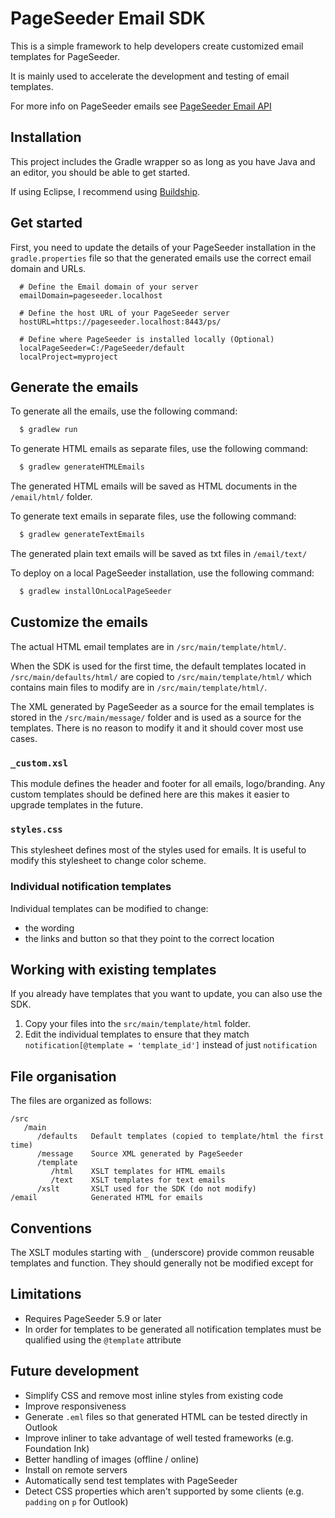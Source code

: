 # PageSeeder Email SDK

This is a simple framework to help developers create customized email templates for PageSeeder.

It is mainly used to accelerate the development and testing of email templates.

For more info on PageSeeder emails see [PageSeeder Email API](https://dev.pageseeder.com/guide/configuration/emails.html)

## Installation

This project includes the Gradle wrapper so as long as you have Java and an editor, 
you should be able to get started.

If using Eclipse, I recommend using [Buildship](http://projects.eclipse.org/projects/tools.buildship).

## Get started

First, you need to update the details of your PageSeeder installation 
in the `gradle.properties` file so that the generated emails use the correct 
email domain and URLs. 

```
  # Define the Email domain of your server
  emailDomain=pageseeder.localhost

  # Define the host URL of your PageSeeder server
  hostURL=https://pageseeder.localhost:8443/ps/

  # Define where PageSeeder is installed locally (Optional)
  localPageSeeder=C:/PageSeeder/default
  localProject=myproject
```

## Generate the emails

To generate all the emails, use the following command:

```sh
  $ gradlew run
```

To generate HTML emails as separate files, use the following command:

```sh
  $ gradlew generateHTMLEmails
```

The generated HTML emails will be saved as HTML documents in the `/email/html/` folder.

To generate text emails in separate files, use the following command:

```sh
  $ gradlew generateTextEmails
```

The generated plain text emails will be saved as txt files in `/email/text/`

To deploy on a local PageSeeder installation, use the following command:

```sh
  $ gradlew installOnLocalPageSeeder
```

## Customize the emails

The actual HTML email templates are in `/src/main/template/html/`.

When the SDK is used for the first time, the default templates located in
`/src/main/defaults/html/` are copied to `/src/main/template/html/`
which contains main files to modify are in `/src/main/template/html/`.

The XML generated by PageSeeder as a source for the email templates is stored in the
`/src/main/message/` folder and is used as a source for the templates. There is no reason 
to modify it and it should cover most use cases.

### `_custom.xsl`

This module defines the header and footer for all emails, logo/branding.
Any custom templates should be defined here are this makes it easier to upgrade templates in the future.

### `styles.css`

This stylesheet defines most of the styles used for emails.
It is useful to modify this stylesheet to change color scheme.

### Individual notification templates

Individual templates can be modified to change:
 - the wording
 - the links and button so that they point to the correct location


## Working with existing templates

If you already have templates that you want to update, you can also use the SDK.

1. Copy your files into the `src/main/template/html` folder. 
2. Edit the individual templates to ensure that they match `notification[@template = 'template_id']` 
   instead of just `notification`

## File organisation

The files are organized as follows:

```
/src
   /main
      /defaults   Default templates (copied to template/html the first time)
      /message    Source XML generated by PageSeeder
      /template   
         /html    XSLT templates for HTML emails
         /text    XSLT templates for text emails
      /xslt       XSLT used for the SDK (do not modify)
/email            Generated HTML for emails 
```

## Conventions

The XSLT modules starting with `_` (underscore) provide common reusable templates and function.
They should generally not be modified except for 


## Limitations

 - Requires PageSeeder 5.9 or later
 - In order for templates to be generated all notification templates must be qualified using the
   `@template` attribute

## Future development

 - Simplify CSS and remove most inline styles from existing code
 - Improve responsiveness
 - Generate `.eml` files so that generated HTML can be tested directly in Outlook
 - Improve inliner to take advantage of well tested frameworks (e.g. Foundation Ink)
 - Better handling of images (offline / online)
 - Install on remote servers
 - Automatically send test templates with PageSeeder 
 - Detect CSS properties which aren't supported by some clients (e.g. `padding` on `p` for Outlook)
